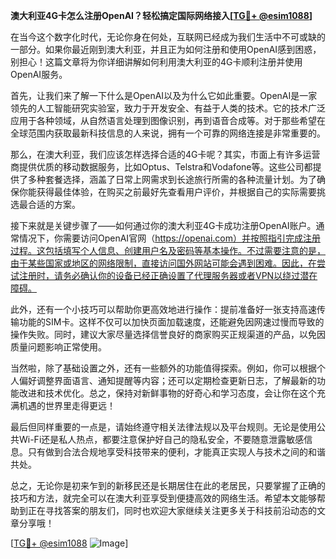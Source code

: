 **澳大利亚4G卡怎么注册OpenAI？轻松搞定国际网络接入[[TG💪+ @esim1088](https://t.me/s/esim1088)]**

在当今这个数字化时代，无论你身在何处，互联网已经成为我们生活中不可或缺的一部分。如果你最近刚到澳大利亚，并且正为如何注册和使用OpenAI感到困惑，别担心！这篇文章将为你详细讲解如何利用澳大利亚的4G卡顺利注册并使用OpenAI服务。

首先，让我们来了解一下什么是OpenAI以及为什么它如此重要。OpenAI是一家领先的人工智能研究实验室，致力于开发安全、有益于人类的技术。它的技术广泛应用于各种领域，从自然语言处理到图像识别，再到语音合成等。对于那些希望在全球范围内获取最新科技信息的人来说，拥有一个可靠的网络连接是非常重要的。

那么，在澳大利亚，我们应该怎样选择合适的4G卡呢？其实，市面上有许多运营商提供优质的移动数据服务，比如Optus、Telstra和Vodafone等。这些公司都提供了多种套餐选择，涵盖了日常上网需求到长途旅行所需的各种流量计划。为了确保你能获得最佳体验，在购买之前最好先查看用户评价，并根据自己的实际需要挑选最合适的方案。

接下来就是关键步骤了——如何通过你的澳大利亚4G卡成功注册OpenAI账户。通常情况下，你需要访问OpenAI官网（https://openai.com）并按照指引完成注册过程。这包括填写个人信息、创建用户名及密码等基本操作。不过需要注意的是，由于某些国家或地区的网络限制，直接访问国外网站可能会遇到困难。因此，在尝试注册时，请务必确认你的设备已经正确设置了代理服务器或者VPN以绕过潜在障碍。

此外，还有一个小技巧可以帮助你更高效地进行操作：提前准备好一张支持高速传输功能的SIM卡。这样不仅可以加快页面加载速度，还能避免因网速过慢而导致的操作失败。同时，建议大家尽量选择信誉良好的商家购买正规渠道的产品，以免因质量问题影响正常使用。

当然啦，除了基础设置之外，还有一些额外的功能值得探索。例如，你可以根据个人偏好调整界面语言、通知提醒等内容；还可以定期检查更新日志，了解最新的功能改进和技术优化。总之，保持对新鲜事物的好奇心和学习态度，会让你在这个充满机遇的世界里走得更远！

最后但同样重要的一点是，请始终遵守相关法律法规以及平台规则。无论是使用公共Wi-Fi还是私人热点，都要注意保护好自己的隐私安全，不要随意泄露敏感信息。只有做到合法合规地享受科技带来的便利，才能真正实现人与技术之间的和谐共处。

总之，无论你是初来乍到的新移民还是长期居住在此的老居民，只要掌握了正确的技巧和方法，就完全可以在澳大利亚享受到便捷高效的网络生活。希望本文能够帮助到正在寻找答案的朋友们，同时也欢迎大家继续关注更多关于科技前沿动态的文章分享哦！

[[TG💪+ @esim1088](https://t.me/s/esim1088) ![Image](https://i.postimg.cc/4NQfJmqS/Snipaste-2025-05-13-00-14-12.png)]
